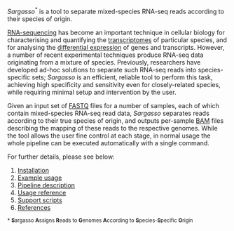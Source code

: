 *Sargasso*<sup>*</sup> is a tool to separate mixed-species RNA-seq reads according to their species of origin.

[RNA-sequencing](http://en.wikipedia.org/wiki/RNA-Seq) has become an important technique in cellular biology for characterising and quantifying the [transcriptomes](http://en.wikipedia.org/wiki/Transcriptome) of particular species, and for analysing the [differential expression](https://en.wikipedia.org/wiki/RNA-Seq#Differential_expression_and_absolute_quantification_of_transcripts) of genes and transcripts. However, a number of recent experimental techniques produce RNA-seq data originating from a mixture of species. Previously, researchers have developed ad-hoc solutions to separate such RNA-seq reads into species-specific sets; *Sargasso* is an efficient, reliable tool to perform this task, achieving high specificity and sensitivity even for closely-related species, while requiring minimal setup and intervention by the user.

Given an input set of [FASTQ](https://en.wikipedia.org/wiki/FASTQ_format) files for a number of samples, each of which contain mixed-species RNA-seq read data, *Sargasso* separates reads according to their true species of origin, and outputs per-sample [BAM](https://samtools.github.io/hts-specs/SAMv1.pdf) files describing the mapping of these reads to the respective genomes. While the tool allows the user fine control at each stage, in normal usage the whole pipeline can be executed automatically with a single command.

For further details, please see below:

1. [Installation](installation.md)
2. [Example usage](example_usage.md)
3. [Pipeline description](pipeline.md)
4. [Usage reference](usage_reference.md)
5. [Support scripts](support_scripts.md)
6. [References](references.md)

<sup>* **S**argasso **A**ssigns **R**eads to **G**enomes **A**ccording to **S**pecies-**S**pecific **O**rigin</sup>
